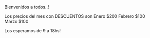 Bienvenidos a todos..!

Los precios del mes con DESCUENTOS son
Enero $200
Febrero $100
Marzo $100

Los esperamos de 9 a 18hs!
